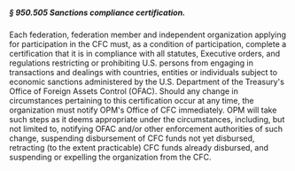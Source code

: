 ##### § 950.505 Sanctions compliance certification. #####

Each federation, federation member and independent organization applying for participation in the CFC must, as a condition of participation, complete a certification that it is in compliance with all statutes, Executive orders, and regulations restricting or prohibiting U.S. persons from engaging in transactions and dealings with countries, entities or individuals subject to economic sanctions administered by the U.S. Department of the Treasury's Office of Foreign Assets Control (OFAC). Should any change in circumstances pertaining to this certification occur at any time, the organization must notify OPM's Office of CFC immediately. OPM will take such steps as it deems appropriate under the circumstances, including, but not limited to, notifying OFAC and/or other enforcement authorities of such change, suspending disbursement of CFC funds not yet disbursed, retracting (to the extent practicable) CFC funds already disbursed, and suspending or expelling the organization from the CFC.